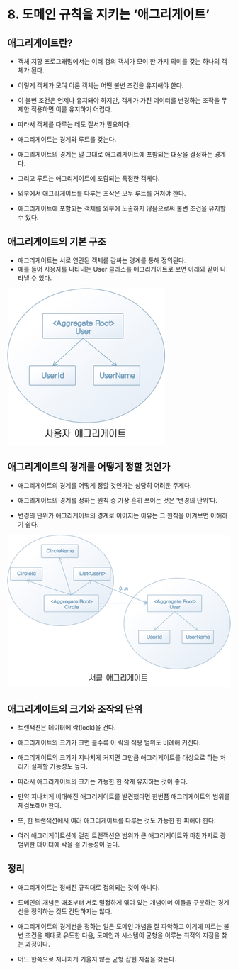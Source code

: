 # 8. 도메인 규칙을 지키는 ‘애그리게이트’

## **애그리게이트란**?

* 객체 지향 프로그래밍에서는 여러 갱의 객체가 모여 한 가지 의미를 갖는 하나의 객체가 된다. 

* 이렇게 객체가 모여 이룬 객체는 어떤 불변 조건을 유지해야 한다.

* 이 불변 조건은 언제나 유지돼야 하지만, 객체가 가진 데이터를 변경하는 조작을 무제한 적용하면 이를 유지하기 어렵다.

* 따라서 객체를 다루는 데도 질서가 필요하다.

* 애그리게이트는 경계와 루트를 갖는다. 

* 애그리게이트의 경계는 말 그대로 애그리게이트에 포함되는 대상을 결정하는 경계다. 

* 그리고 루트는 애그리게이트에 포함되는 특정한 객체다.

* 외부에서 애그리게이트를 다루는 조작은 모두 루트를 거쳐야 한다. 

* 애그리게이트에 포함되는 객체를 외부에 노출하지 않음으로써 불변 조건을 유지할 수 있다.



## **애그리게이트의** **기본 구조**

* 애그리게이트는 서로 연관된 객체를 감싸는 경계를 통해 정의된다.
* 예를 들어 사용자를 나타내는 User 클래스를 애그리게이트로 보면 아래와 같이 나타낼 수 있다.



![image-20221225123317057](images/image-20221225123317057.png)



## **애그리게이트의** **경계를 어떻게 정할 것인가**

* 애그리게이트의 경계를 어떻게 정할 것인가는 상당히 어려운 주제다.

* 애그리게이트의 경계를 정하는 원칙 중 가장 흔히 쓰이는 것은 '변경의 단위’다. 
* 변경의 단위가 애그리게이트의 경계로 이어지는 이유는 그 원칙을 어겨보면 이해하기 쉽다.



![image-20221225123354005](images/image-20221225123354005.png)



## **애그리게이트의** **크기와 조작의 단위**

* 트랜잭션은 데이터에 락(lock)을 건다. 

* 애그리게이트의 크기가 크면 클수록 이 락의 적용 범위도 비례해 커진다.

* 애그리게이트의 크기가 지나치게 커지면 그만큼 애그리게이트를 대상으로 하는 처리가 실패할 가능성도 높다.

* 따라서 애그리게이트의 크기는 가능한 한 작게 유지하는 것이 좋다. 

* 만약 지나치게 비대해진 애그리게이트를 발견했다면 한번쯤 애그리게이트의 범위를 재검토해야 한다.

* 또, 한 트랜잭션에서 여러 애그리게이트를 다루는 것도 가능한 한 피해야 한다. 

* 여러 애그리게이트션에 걸친 트랜잭션은 범위가 큰 애그리게이트와 마찬가지로 광범위한 데이터에 락을 걸 가능성이 높다.



## **정리**

* 애그리게이트는 정해진 규칙대로 정의되는 것이 아니다. 

* 도메인의 개념은 애초부터 서로 밀접하게 엮여 있는 개념이며 이들을 구분하는 경계선을 정의하는 것도 간단하지는 않다.

* 애그리게이트의 경계선을 정하는 일은 도메인 개념을 잘 파악하고 여기에 따르는 불변 조건을 제대로 유도한 다음, 도메인과 시스템이 균형을 이루는 최적의 지점을 찾는 과정이다. 

* 어느 한쪽으로 지나치게 기울지 않는 균형 잡힌 지점을 찾는다.